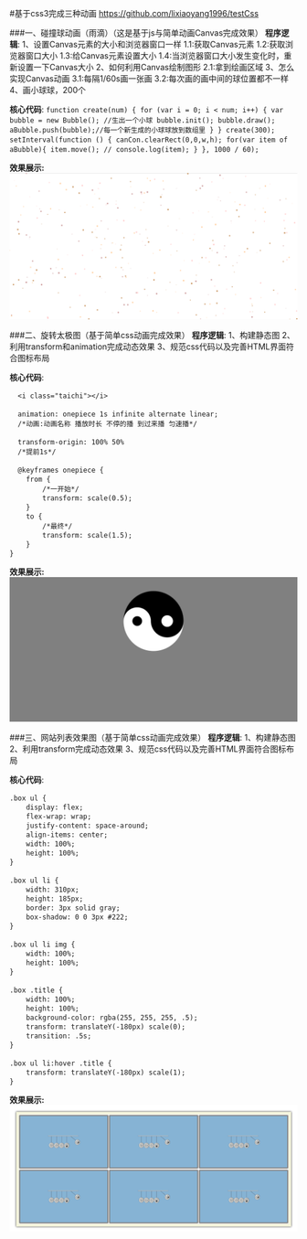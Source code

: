 #基于css3完成三种动画
<https://github.com/lixiaoyang1996/testCss>

###一、碰撞球动画（雨滴）（这是基于js与简单动画Canvas完成效果）
**程序逻辑**:
        1、设置Canvas元素的大小和浏览器窗口一样
           1.1:获取Canvas元素
            1.2:获取浏览器窗口大小
            1.3:给Canvas元素设置大小
            1.4:当浏览器窗口大小发生变化时，重新设置一下Canvas大小
        2、如何利用Canvas绘制图形
            2.1:拿到绘画区域
        3、怎么实现Canvas动画
            3.1:每隔1/60s画一张画
            3.2:每次画的画中间的球位置都不一样
        4、画小球球，200个

**核心代码**:
        ```
        function create(num) {
            for (var i = 0; i < num; i++) {
                var bubble = new Bubble(); //生出一个小球
                bubble.init();
                bubble.draw();
                aBubble.push(bubble);//每一个新生成的小球球放到数组里
            }
        }
        create(300);
        setInterval(function () {
            canCon.clearRect(0,0,w,h);
            for(var item of aBubble){
                item.move();
                // console.log(item);
            }
        }, 1000 / 60);
        ```
        
**效果展示:**
![Aaron Swartz](https://raw.githubusercontent.com/lixiaoyang1996/testCss/master/img/test.png)



###二、旋转太极图（基于简单css动画完成效果）
**程序逻辑**:
1、构建静态图
2、利用transform和animation完成动态效果
3、规范css代码以及完善HTML界面符合图标布局

**核心代码**:
```
  <i class="taichi"></i>

  animation: onepiece 1s infinite alternate linear;
  /*动画:动画名称 播放时长 不停的播 到过来播 匀速播*/

  transform-origin: 100% 50%
  /*提前1s*/

  @keyframes onepiece {
    from {
        /*一开始*/
        transform: scale(0.5);
    }
    to {
        /*最终*/
        transform: scale(1.5);
    }
}
```
**效果展示:**
![Aaron Swartz](https://raw.githubusercontent.com/lixiaoyang1996/testCss/master/img/taiChi.png)

###三、网站列表效果图（基于简单css动画完成效果）
**程序逻辑**:
1、构建静态图
2、利用transform完成动态效果
3、规范css代码以及完善HTML界面符合图标布局

**核心代码**:
```
.box ul {
    display: flex;
    flex-wrap: wrap;
    justify-content: space-around;
    align-items: center;
    width: 100%;
    height: 100%;
}

.box ul li {
    width: 310px;
    height: 185px;
    border: 3px solid gray;
    box-shadow: 0 0 3px #222;
}

.box ul li img {
    width: 100%;
    height: 100%;
}

.box .title {
    width: 100%;
    height: 100%;
    background-color: rgba(255, 255, 255, .5);
    transform: translateY(-180px) scale(0);
    transition: .5s;
}

.box ul li:hover .title {
    transform: translateY(-180px) scale(1);
}
```
**效果展示:**
![Aaron Swartz](https://raw.githubusercontent.com/lixiaoyang1996/testCss/master/img/index.png)




